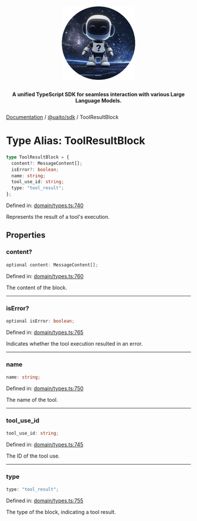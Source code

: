 <div style="display:flex; flex-direction:column; align-items:center;">
<p align="center">
  <img src="../UAITO.png" alt="UAITO Logo" width="200"/>
</p>

<p align="center">
  <strong>A unified TypeScript SDK for seamless interaction with various Large Language Models.</strong>
</p>
</div>

[Documentation](README.md) / [@uaito/sdk](@uaito.sdk.md) / ToolResultBlock

# Type Alias: ToolResultBlock

```ts
type ToolResultBlock = {
  content?: MessageContent[];
  isError?: boolean;
  name: string;
  tool_use_id: string;
  type: "tool_result";
};
```

Defined in: [domain/types.ts:740](https://github.com/elribonazo/uaito/blob/61fe38d8ca6389b9df4b175df981376a787b30b1/packages/sdk/src/domain/types.ts#L740)

Represents the result of a tool's execution.

## Properties

### content?

```ts
optional content: MessageContent[];
```

Defined in: [domain/types.ts:760](https://github.com/elribonazo/uaito/blob/61fe38d8ca6389b9df4b175df981376a787b30b1/packages/sdk/src/domain/types.ts#L760)

The content of the block.

***

### isError?

```ts
optional isError: boolean;
```

Defined in: [domain/types.ts:765](https://github.com/elribonazo/uaito/blob/61fe38d8ca6389b9df4b175df981376a787b30b1/packages/sdk/src/domain/types.ts#L765)

Indicates whether the tool execution resulted in an error.

***

### name

```ts
name: string;
```

Defined in: [domain/types.ts:750](https://github.com/elribonazo/uaito/blob/61fe38d8ca6389b9df4b175df981376a787b30b1/packages/sdk/src/domain/types.ts#L750)

The name of the tool.

***

### tool\_use\_id

```ts
tool_use_id: string;
```

Defined in: [domain/types.ts:745](https://github.com/elribonazo/uaito/blob/61fe38d8ca6389b9df4b175df981376a787b30b1/packages/sdk/src/domain/types.ts#L745)

The ID of the tool use.

***

### type

```ts
type: "tool_result";
```

Defined in: [domain/types.ts:755](https://github.com/elribonazo/uaito/blob/61fe38d8ca6389b9df4b175df981376a787b30b1/packages/sdk/src/domain/types.ts#L755)

The type of the block, indicating a tool result.
